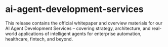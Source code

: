 # ai-agent-development-services
This release contains the official whitepaper and overview materials for our AI Agent Development Services – covering strategy, architecture, and real-world applications of intelligent agents for enterprise automation, healthcare, fintech, and beyond.
